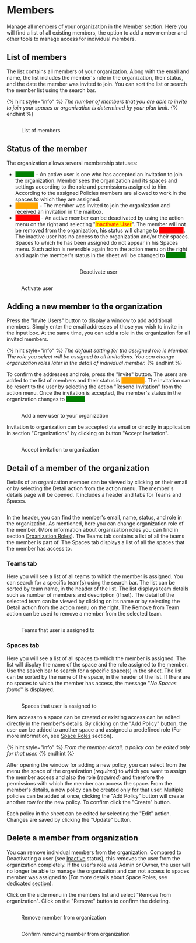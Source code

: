 # Members

Manage all members of your organization in the Member section. Here you will find a list of all existing members, the option to add a new member and other tools to manage access for individual members.

## List of members

The list contains all members of your organization. Along with the email and name, the list includes the member's role in the organization, their status, and the date the member was invited to join. You can sort the list or search the member list using the search bar.

{% hint style="info" %}
_The number of members that you are able to invite to join your spaces or organization is determined by your plan limit._
{% endhint %}

<figure><img src="../.gitbook/assets/members_list.png" alt=""><figcaption><p>List of members</p></figcaption></figure>

## Status of the member&#x20;

The organization allows several membership statuses:

* <mark style="color:green;background-color:green;">**ACTIVE**</mark> - An active user is one who has accepted an invitation to join the organization. Member sees the organization and its spaces and settings according to the role and permissions assigned to him. According to the assigned Policies members are allowed to work in the spaces to which they are assigned.
* <mark style="color:orange;background-color:orange;">**PENDING**</mark>**&#x20;-** The member was invited to join the organization and received an invitation in the mailbox.&#x20;
* <mark style="color:red;background-color:red;">**INACTIVE**</mark> - An active member can be deactivated by using the action menu on the right and selecting "<mark style="color:red;">Inactivate User</mark>". The member will not be removed from the organization, his status will change to <mark style="color:red;background-color:red;">**INACTIVE**</mark>. The inactive user has no access to the organization and/or their spaces. Spaces to which he has been assigned do not appear in his Spaces menu. Such action is reversible again from the action menu on the right and again the member's status in the sheet will be changed to <mark style="color:green;background-color:green;">**ACTIVE**</mark>.

<div align="center" data-full-width="true"><figure><img src="../.gitbook/assets/deactivate_user.png" alt=""><figcaption><p>Deactivate user</p></figcaption></figure></div>

<figure><img src="../.gitbook/assets/activate_user.png" alt=""><figcaption><p>Activate user</p></figcaption></figure>

## Adding a new member to the organization

Press the "Invite Users" button to display a window to add additional members. Simply enter the email addresses of those you wish to invite in the input box. At the same time, you can add a role in the organization for all invited members.&#x20;

{% hint style="info" %}
_The default setting for the assigned role is Member. The role you select will be assigned to all invitations. You can change organization roles later in the detail of individual member._
{% endhint %}

&#x20;To confirm the addresses and role, press the "Invite" button. The users are added to the list of members and their status is <mark style="color:orange;background-color:orange;">**PENDING**</mark>. The invitation can be resent to the user by selecting the action "Resend Invitation" from the action menu. Once the invitation is accepted, the member's status in the organization changes to <mark style="color:green;background-color:green;">**ACTIVE**</mark>.

<div data-full-width="false"><figure><img src="../.gitbook/assets/add_new_2_org.png" alt=""><figcaption><p>Add a new user to your organization</p></figcaption></figure></div>

Invitation to organization can be accepted via email or directly in application in section "Organizations" by clicking on button "Accept Invitation".

<figure><img src="../.gitbook/assets/organization_accept_invitation.png" alt=""><figcaption><p>Accept invitation to organization</p></figcaption></figure>

## Detail of a member of the organization

Details of an organization member can be viewed by clicking on their email or by selecting the Detail action from the action menu. The member's details page will be opened. It includes a header and tabs for Teams and Spaces.

<figure><img src="../.gitbook/assets/open_detail.png" alt=""><figcaption></figcaption></figure>

In the header, you can find the member's email, name, status, and role in the organization. As mentioned, here you can change organization role of the member. (More information about organization roles you can find in section [Organization Roles](organization-introduction.md#organization-roles)). The Teams tab contains a list of all the teams the member is part of. The Spaces tab displays a list of all the spaces that the member has access to.

### Teams tab

Here you will see a list of all teams to which the member is assigned. You can search for a specific team(s) using the search bar. The list can be sorted by team name, in the header of the list. The list displays team details such as number of members and description (if set). The detail of the selected team can be viewed by clicking on its name or by selecting the Detail action from the action menu on the right. The Remove from Team action can be used to remove a member from the selected team.

<figure><img src="../.gitbook/assets/detail_teams.png" alt=""><figcaption><p>Teams that user is assigned to</p></figcaption></figure>

### Spaces tab

Here you will see a list of all spaces to which the member is assigned. The list will display the name of the space and the role assigned to the member. Use the search bar to search for a specific space(s) in the sheet. The list can be sorted by the name of the space, in the header of the list.  If there are no spaces to which the member has access, the message "_No Spaces found_" is displayed.

<figure><img src="../.gitbook/assets/detail_spaces.png" alt=""><figcaption><p>Spaces that user is assigned to</p></figcaption></figure>

New access to a space can be created or existing access can be edited directly in the member's details. By clicking on the "Add Policy" button, the user can be added to another space and assigned a predefined role (For more information, see [Space Roles](space-roles.md) section).

{% hint style="info" %}
_From the member detail, a policy can be edited only for that user._
{% endhint %}

After opening the window for adding a new policy, you can select from the menu the space of the organization (_required_) to which you want to assign the member access and also the role (_required_) and therefore the permissions with which the member can access the space. From the member's details, a new policy can be created only for that user. Multiple policies can be added at once, clicking the "Add Policy" button will create another row for the new policy. To confirm click the "Create" button.

Each policy in the sheet can be edited by selecting the "Edit" action. Changes are saved by clicking the "Update" button.

## Delete a member from organization

You can remove individual members from the organization. Compared to Deactivating a user (see [Inactive](members.md#status-of-the-member) status), this removes the user from the organization completely. If the user's role was Admin or Owner, the user will no longer be able to manage the organization and can not access to spaces member was assigned to (For more details about Space Roles, see dedicated [section](space-roles.md)).

Click on the side menu in the members list and select "Remove from organization". Click on the "Remove" button to confirm the deleting.

<figure><img src="../.gitbook/assets/memeber_delete_open.png" alt=""><figcaption><p>Remove member from organization</p></figcaption></figure>

<figure><img src="../.gitbook/assets/member_delete_confirm.png" alt=""><figcaption><p>Confirm removing member from organization</p></figcaption></figure>
